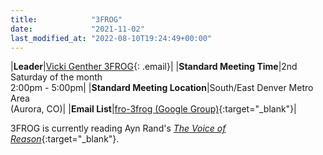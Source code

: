 ```yaml
---
title:            "3FROG"
date:             "2021-11-02"
last_modified_at: "2022-08-10T19:24:49+00:00"
---
```


|**Leader**|[Vicki Genther 3FROG](){: .email}|
|**Standard Meeting Time**|2nd Saturday of the month<br />2:00pm - 5:00pm|
|**Standard Meeting Location**|South/East Denver Metro Area<br />(Aurora, CO)|
|**Email List**|[fro-3frog (Google Group)](http://groups.google.com/group/fro-3frog){:target="&lowbar;blank"}|

3FROG is currently reading Ayn Rand's [_The Voice of Reason_](http://www.amazon.com/exec/obidos/ASIN/0452010462/frontrangeobj-20){:target="&lowbar;blank"}.
